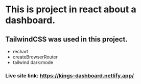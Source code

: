 # This is project in react about a dashboard.

## TailwindCSS was used in this project. 

* rechart
* createBrowserRouter
* tailwind dark:mode


### Live site link: https://kings-dashboard.netlify.app/
